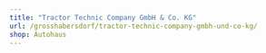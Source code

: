 ```yaml
---
title: "Tractor Technic Company GmbH & Co. KG"
url: /grosshabersdorf/tractor-technic-company-gmbh-und-co-kg/
shop: Autohaus
---
```

